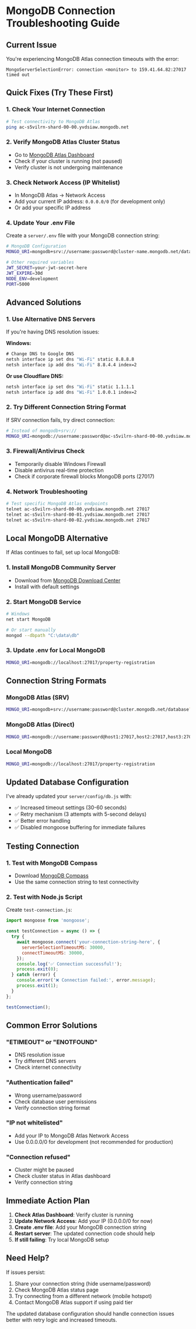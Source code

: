 # MongoDB Connection Troubleshooting Guide

## Current Issue
You're experiencing MongoDB Atlas connection timeouts with the error:
```
MongoServerSelectionError: connection <monitor> to 159.41.64.82:27017 timed out
```

## Quick Fixes (Try These First)

### 1. Check Your Internet Connection
```bash
# Test connectivity to MongoDB Atlas
ping ac-s5vilrn-shard-00-00.yvdsiaw.mongodb.net
```

### 2. Verify MongoDB Atlas Cluster Status
- Go to [MongoDB Atlas Dashboard](https://cloud.mongodb.com/)
- Check if your cluster is running (not paused)
- Verify cluster is not undergoing maintenance

### 3. Check Network Access (IP Whitelist)
- In MongoDB Atlas → Network Access
- Add your current IP address: `0.0.0.0/0` (for development only)
- Or add your specific IP address

### 4. Update Your .env File
Create a `server/.env` file with your MongoDB connection string:

```bash
# MongoDB Configuration
MONGO_URI=mongodb+srv://username:password@cluster-name.mongodb.net/database-name?retryWrites=true&w=majority

# Other required variables
JWT_SECRET=your-jwt-secret-here
JWT_EXPIRE=30d
NODE_ENV=development
PORT=5000
```

## Advanced Solutions

### 1. Use Alternative DNS Servers
If you're having DNS resolution issues:

**Windows:**
```cmd
# Change DNS to Google DNS
netsh interface ip set dns "Wi-Fi" static 8.8.8.8
netsh interface ip add dns "Wi-Fi" 8.8.4.4 index=2
```

**Or use Cloudflare DNS:**
```cmd
netsh interface ip set dns "Wi-Fi" static 1.1.1.1
netsh interface ip add dns "Wi-Fi" 1.0.0.1 index=2
```

### 2. Try Different Connection String Format
If SRV connection fails, try direct connection:

```bash
# Instead of mongodb+srv://
MONGO_URI=mongodb://username:password@ac-s5vilrn-shard-00-00.yvdsiaw.mongodb.net:27017,ac-s5vilrn-shard-00-01.yvdsiaw.mongodb.net:27017,ac-s5vilrn-shard-00-02.yvdsiaw.mongodb.net:27017/database-name?ssl=true&replicaSet=atlas-bwhfaj-shard-0&authSource=admin&retryWrites=true&w=majority
```

### 3. Firewall/Antivirus Check
- Temporarily disable Windows Firewall
- Disable antivirus real-time protection
- Check if corporate firewall blocks MongoDB ports (27017)

### 4. Network Troubleshooting
```bash
# Test specific MongoDB Atlas endpoints
telnet ac-s5vilrn-shard-00-00.yvdsiaw.mongodb.net 27017
telnet ac-s5vilrn-shard-00-01.yvdsiaw.mongodb.net 27017
telnet ac-s5vilrn-shard-00-02.yvdsiaw.mongodb.net 27017
```

## Local MongoDB Alternative

If Atlas continues to fail, set up local MongoDB:

### 1. Install MongoDB Community Server
- Download from [MongoDB Download Center](https://www.mongodb.com/try/download/community)
- Install with default settings

### 2. Start MongoDB Service
```bash
# Windows
net start MongoDB

# Or start manually
mongod --dbpath "C:\data\db"
```

### 3. Update .env for Local MongoDB
```bash
MONGO_URI=mongodb://localhost:27017/property-registration
```

## Connection String Formats

### MongoDB Atlas (SRV)
```bash
MONGO_URI=mongodb+srv://username:password@cluster.mongodb.net/database?retryWrites=true&w=majority
```

### MongoDB Atlas (Direct)
```bash
MONGO_URI=mongodb://username:password@host1:27017,host2:27017,host3:27017/database?ssl=true&replicaSet=replicaSetName&authSource=admin
```

### Local MongoDB
```bash
MONGO_URI=mongodb://localhost:27017/property-registration
```

## Updated Database Configuration

I've already updated your `server/config/db.js` with:
- ✅ Increased timeout settings (30-60 seconds)
- ✅ Retry mechanism (3 attempts with 5-second delays)
- ✅ Better error handling
- ✅ Disabled mongoose buffering for immediate failures

## Testing Connection

### 1. Test with MongoDB Compass
- Download [MongoDB Compass](https://www.mongodb.com/try/download/compass)
- Use the same connection string to test connectivity

### 2. Test with Node.js Script
Create `test-connection.js`:
```javascript
import mongoose from 'mongoose';

const testConnection = async () => {
  try {
    await mongoose.connect('your-connection-string-here', {
      serverSelectionTimeoutMS: 30000,
      connectTimeoutMS: 30000,
    });
    console.log('✅ Connection successful!');
    process.exit(0);
  } catch (error) {
    console.error('❌ Connection failed:', error.message);
    process.exit(1);
  }
};

testConnection();
```

## Common Error Solutions

### "ETIMEOUT" or "ENOTFOUND"
- DNS resolution issue
- Try different DNS servers
- Check internet connectivity

### "Authentication failed"
- Wrong username/password
- Check database user permissions
- Verify connection string format

### "IP not whitelisted"
- Add your IP to MongoDB Atlas Network Access
- Use 0.0.0.0/0 for development (not recommended for production)

### "Connection refused"
- Cluster might be paused
- Check cluster status in Atlas dashboard
- Verify connection string

## Immediate Action Plan

1. **Check Atlas Dashboard**: Verify cluster is running
2. **Update Network Access**: Add your IP (0.0.0.0/0 for now)
3. **Create .env file**: Add your MongoDB connection string
4. **Restart server**: The updated connection code should help
5. **If still failing**: Try local MongoDB setup

## Need Help?

If issues persist:
1. Share your connection string (hide username/password)
2. Check MongoDB Atlas status page
3. Try connecting from a different network (mobile hotspot)
4. Contact MongoDB Atlas support if using paid tier

The updated database configuration should handle connection issues better with retry logic and increased timeouts.
